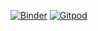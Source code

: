 [![Binder](https://img.shields.io/badge/Open%20In%20Binder-908a85?logo=jupyter)](https://mybinder.org/v2/gh/neshkeev/spark-graphs-demo/HEAD)
[![Gitpod](https://img.shields.io/badge/Open%20in%20Gitpod-908a85?logo=gitpod)](https://gitpod.io/#https://github.com/neshkeev/spark-graphs-demo)

